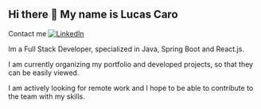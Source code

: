 ## Hi there 👋 My name is Lucas Caro

Contact me
[![LinkedIn](https://img.shields.io/badge/LinkedIn-Profile-blue?logo=linkedin&style=flat-square)](https://www.linkedin.com/in/tu-usuario/)


Im a Full Stack Developer, specialized in Java, Spring Boot and React.js.

I am currently organizing my portfolio and developed projects, so that they can be easily viewed.

I am actively looking for remote work and I hope to be able to contribute to the team with my skills.



 
